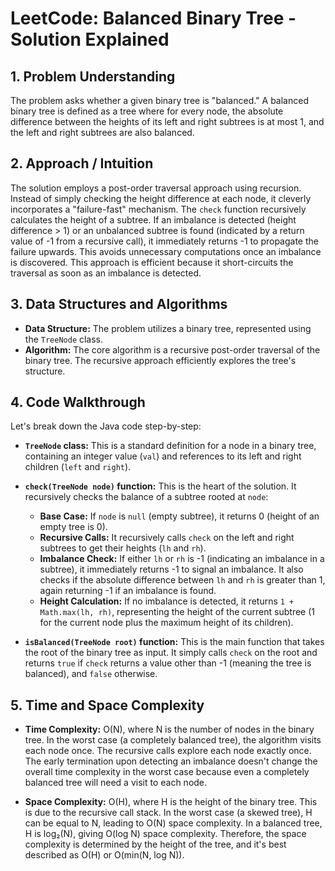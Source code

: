 # LeetCode: Balanced Binary Tree - Solution Explained

## 1. Problem Understanding

The problem asks whether a given binary tree is "balanced."  A balanced binary tree is defined as a tree where for every node, the absolute difference between the heights of its left and right subtrees is at most 1, and the left and right subtrees are also balanced.


## 2. Approach / Intuition

The solution employs a post-order traversal approach using recursion.  Instead of simply checking the height difference at each node, it cleverly incorporates a "failure-fast" mechanism.  The `check` function recursively calculates the height of a subtree. If an imbalance is detected (height difference > 1) or an unbalanced subtree is found (indicated by a return value of -1 from a recursive call), it immediately returns -1 to propagate the failure upwards. This avoids unnecessary computations once an imbalance is discovered. This approach is efficient because it short-circuits the traversal as soon as an imbalance is detected.


## 3. Data Structures and Algorithms

* **Data Structure:** The problem utilizes a binary tree, represented using the `TreeNode` class.
* **Algorithm:** The core algorithm is a recursive post-order traversal of the binary tree. The recursive approach efficiently explores the tree's structure.


## 4. Code Walkthrough

Let's break down the Java code step-by-step:

* **`TreeNode` class:** This is a standard definition for a node in a binary tree, containing an integer value (`val`) and references to its left and right children (`left` and `right`).

* **`check(TreeNode node)` function:** This is the heart of the solution. It recursively checks the balance of a subtree rooted at `node`:
    * **Base Case:** If `node` is `null` (empty subtree), it returns 0 (height of an empty tree is 0).
    * **Recursive Calls:** It recursively calls `check` on the left and right subtrees to get their heights (`lh` and `rh`).
    * **Imbalance Check:** If either `lh` or `rh` is -1 (indicating an imbalance in a subtree), it immediately returns -1 to signal an imbalance. It also checks if the absolute difference between `lh` and `rh` is greater than 1, again returning -1 if an imbalance is found.
    * **Height Calculation:** If no imbalance is detected, it returns `1 + Math.max(lh, rh)`, representing the height of the current subtree (1 for the current node plus the maximum height of its children).


* **`isBalanced(TreeNode root)` function:** This is the main function that takes the root of the binary tree as input. It simply calls `check` on the root and returns `true` if `check` returns a value other than -1 (meaning the tree is balanced), and `false` otherwise.


## 5. Time and Space Complexity

* **Time Complexity:** O(N), where N is the number of nodes in the binary tree.  In the worst case (a completely balanced tree), the algorithm visits each node once. The recursive calls explore each node exactly once.  The early termination upon detecting an imbalance doesn't change the overall time complexity in the worst case because even a completely balanced tree will need a visit to each node.

* **Space Complexity:** O(H), where H is the height of the binary tree. This is due to the recursive call stack. In the worst case (a skewed tree), H can be equal to N, leading to O(N) space complexity.  In a balanced tree, H is log₂(N), giving O(log N) space complexity.  Therefore, the space complexity is determined by the height of the tree, and it's best described as O(H) or O(min(N, log N)).
